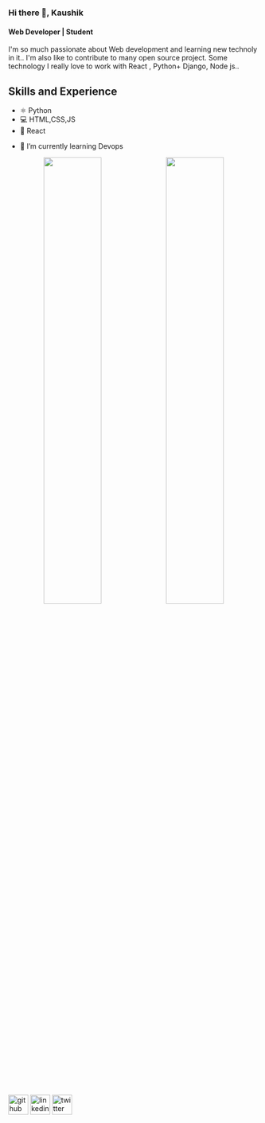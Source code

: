 ### Hi there 👋, Kaushik
#### Web Developer | Student
I'm so much passionate about Web development and learning new technoly in it.. I'm also like to contribute to many open source project. Some technology I really love to work with React , Python+ Django, Node js..

## Skills and Experience 
* ⚛ Python 
* 💻 HTML,CSS,JS 
* 📱 React

- 🌱 I’m currently learning Devops 

<p align="center">
  <img width="48%" src="https://github-readme-stats.vercel.app/api?username=KaushikKC&show_icons=true&theme=tokyonight" />
  <img width="48%" src="https://github-readme-streak-stats.herokuapp.com/?user=KaushikKC&theme=tokyonight" />
</p>

[<img src='https://cdn.jsdelivr.net/npm/simple-icons@3.0.1/icons/github.svg' alt='github' height='40'>](https://github.com/https://github.com/KaushikKC) 
[<img src='https://cdn.jsdelivr.net/npm/simple-icons@3.0.1/icons/linkedin.svg' alt='linkedin' height='40'>](https://www.linkedin.com/in/kaushik-k-36b871219/) 
[<img src='https://cdn.jsdelivr.net/npm/simple-icons@3.0.1/icons/twitter.svg' alt='twitter' height='40'>](https://twitter.com/@kaushikk1704)  
